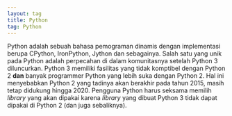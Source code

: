 ```yaml
---
layout: tag
title: Python
tag: Python
---
```


Python adalah sebuah bahasa pemograman dinamis dengan implementasi berupa CPython, IronPython, Jython dan sebagainya.  Salah satu yang unik pada Python adalah perpecahan di dalam komunitasnya setelah Python 3 diluncurkan.  Python 3 memiliki fasilitas yang tidak komptibel dengan Python 2 **dan** banyak programmer Python yang lebih suka dengan Python 2.  Hal ini menyebabkan Python 2 yang tadinya akan berakhir pada tahun 2015, masih tetap didukung hingga 2020.  Pengguna Python harus seksama memilih *library* yang akan dipakai karena *library* yang dibuat Python 3 tidak dapat dipakai di Python 2 (dan juga sebaliknya).